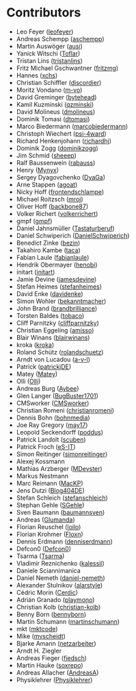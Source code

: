 # Contributors

 * Leo Feyer ([leofeyer](https://github.com/leofeyer))
 * Andreas Schempp ([aschempp](https://github.com/aschempp))
 * Martin Auswöger ([ausi](https://github.com/ausi))
 * Yanick Witschi ([Toflar](https://github.com/Toflar))
 * Tristan Lins ([tristanlins](https://github.com/tristanlins))
 * Fritz Michael Gschwantner ([fritzmg](https://github.com/fritzmg))
 * Hannes ([xchs](https://github.com/xchs))
 * Christian Schiffler ([discordier](https://github.com/discordier))
 * Moritz Vondano ([m-vo](https://github.com/m-vo))
 * David Greminger ([bytehead](https://github.com/bytehead))
 * Kamil Kuzminski ([qzminski](https://github.com/qzminski))
 * David Molineus ([dmolineus](https://github.com/dmolineus))
 * Dominik Tomasi ([dtomasi](https://github.com/dtomasi))
 * Marco Biedermann ([marcobiedermann](https://github.com/marcobiedermann))
 * Christoph Wiechert ([psi-4ward](https://github.com/psi-4ward))
 * Richard Henkenjohann ([richardhj](https://github.com/richardhj))
 * Dominik Zogg ([dominikzogg](https://github.com/dominikzogg))
 * Jim Schmid ([sheeep](https://github.com/sheeep))
 * Ralf Baussenwein ([rabauss](https://github.com/rabauss))
 * Henry ([Mynyx](https://github.com/Mynyx))
 * Sergey Dyagovchenko ([DyaGa](https://github.com/DyaGa))
 * Arne Stappen ([agoat](https://github.com/agoat))
 * Nicky Hoff ([frontendschlampe](https://github.com/frontendschlampe))
 * Michael Roitzsch ([mroi](https://github.com/mroi))
 * Oliver Hoff ([backbone87](https://github.com/backbone87))
 * Volker Richert ([volkerrichert](https://github.com/volkerrichert))
 * gmpf ([gmpf](https://github.com/gmpf))
 * Daniel Jahnsmüller ([Tastaturberuf](https://github.com/Tastaturberuf))
 * Daniel Schwiperich ([DanielSchwiperich](https://github.com/DanielSchwiperich))
 * Benedict Zinke ([bezin](https://github.com/bezin))
 * Takahiro Kambe ([taca](https://github.com/taca))
 * Fabian Laule ([fabianlaule](https://github.com/fabianlaule))
 * Hendrik Obermayer ([henobi](https://github.com/henobi))
 * initart ([initart](https://github.com/initart))
 * Jamie Devine ([jamesdevine](https://github.com/jamesdevine))
 * Stefan Heimes ([stefanheimes](https://github.com/stefanheimes))
 * David Enke ([davidenke](https://github.com/davidenke))
 * Simon Wohler ([bekanntmacher](https://github.com/bekanntmacher))
 * John Brand ([brandbrilliance](https://github.com/brandbrilliance))
 * Torsten Baldes ([tobaco](https://github.com/tobaco))
 * Cliff Parnitzky ([cliffparnitzky](https://github.com/cliffparnitzky))
 * Christian Eggeling ([amisso](https://github.com/amisso))
 * Blair Winans ([blairwinans](https://github.com/blairwinans))
 * kroka ([kroka](https://github.com/kroka))
 * Roland Schütz ([rolandschuetz](https://github.com/rolandschuetz))
 * Arndt von Lucadou ([a-v-l](https://github.com/a-v-l))
 * Patrick ([patrickjDE](https://github.com/patrickjDE))
 * Matey ([Matey](https://github.com/Matey))
 * Olli ([Olli](https://github.com/Olli))
 * Andreas Burg ([Aybee](https://github.com/Aybee))
 * Glen Langer ([BugBuster1701](https://github.com/BugBuster1701))
 * CMSworker ([CMSworker](https://github.com/CMSworker))
 * Christian Romeni ([christianromeni](https://github.com/christianromeni))
 * Dennis Bohn ([bohnmedia](https://github.com/bohnmedia))
 * Joe Ray Gregory ([may17](https://github.com/may17))
 * Leopold Seckendorff ([poddus](https://github.com/poddus))
 * Patrick Landolt ([scuben](https://github.com/scuben))
 * Patrick Froch ([eS-IT](https://github.com/eS-IT))
 * Simon Reitinger ([simonreitinger](https://github.com/simonreitinger))
 * Alexej Kossmann
 * Mathias Arzberger ([MDevster](https://github.com/MDevster))
 * Markus Nestmann
 * Marc Reimann ([MacKP](https://github.com/MacKP))
 * Jens Dutzi ([Blog404DE](https://github.com/Blog404DE))
 * Stefan Schleich ([stefanschleich](https://github.com/stefanschleich))
 * Stephan Gehle ([SGehle](https://github.com/SGehle))
 * Sven Baumann ([baumannsven](https://github.com/baumannsven))
 * Andreas ([Glumanda](https://github.com/Glumanda))
 * Florian Reuschel ([loilo](https://github.com/loilo))
 * Florian Krohmer ([Floxn](https://github.com/Floxn))
 * Dennis Erdmann ([denniserdmann](https://github.com/denniserdmann))
 * Defcon0 ([Defcon0](https://github.com/Defcon0))
 * Tsarma ([Tsarma](https://github.com/Tsarma))
 * Vladimir Reznichenko ([kalessil](https://github.com/kalessil))
 * Daniele Sciannimanica
 * Daniel Nemeth ([daniel-nemeth](https://github.com/daniel-nemeth))
 * Alexander Stulnikov ([alarstyle](https://github.com/alarstyle))
 * Cédric Morin ([Cerdic](https://github.com/Cerdic))
 * Adrián Granado ([playmono](https://github.com/playmono))
 * Christian Kolb ([christian-kolb](https://github.com/christian-kolb))
 * Benny Born ([bennyborn](https://github.com/bennyborn))
 * Martin Schumann ([martinschumann](https://github.com/martinschumann))
 * mkt ([mktcode](https://github.com/mktcode))
 * Mike ([mvscheidt](https://github.com/mvscheidt))
 * Bjarke Amann ([netzarbeiter](https://github.com/netzarbeiter))
 * Arndt H. Ziegler
 * Andreas Fieger ([fiedsch](https://github.com/fiedsch))
 * Martin Hauke ([soxrepo](https://github.com/soxrepo))
 * Andreas Allacher ([AndreasA](https://github.com/AndreasA))
 * Physiklehrer ([Physiklehrer](https://github.com/Physiklehrer))
